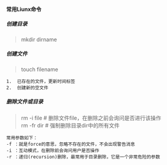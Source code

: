 #### 常用Liunx命令

##### 创建目录  

>mkdir dirname

##### 创建文件 

>touch filename

	1.	已存在的文件，更新时间标签	
	2. 	创建新的空文件

##### 删除文件或目录

>rm -i file # 删除文件file，在删除之前会询问是否进行该操作   
>rm -fr dir # 强制删除目录dir中的所有文件

	常用参数如下：  
	-f ：就是force的意思，忽略不存在的文件，不会出现警告消息  
	-i ：互动模式，在删除前会询问用户是否操作  
	-r ：递归(recursion)删除，最常用于目录删除，它是一个非常危险的参数  

